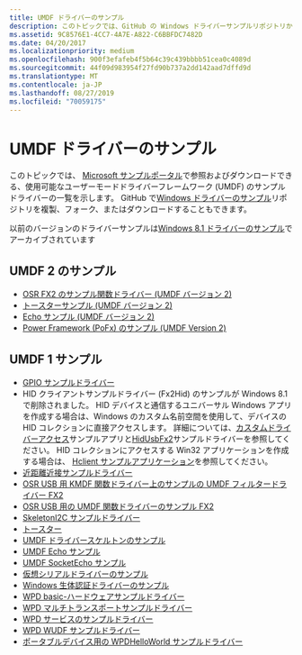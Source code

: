 ```yaml
---
title: UMDF ドライバーのサンプル
description: このトピックでは、GitHub の Windows ドライバーサンプルリポジトリからダウンロードできる、使用可能なユーザーモードドライバーフレームワーク (UMDF) のサンプルドライバーの一覧を示します。
ms.assetid: 9C8576E1-4CC7-4A7E-A822-C6BBFDC7482D
ms.date: 04/20/2017
ms.localizationpriority: medium
ms.openlocfilehash: 900f3efafeb4f5b64c39c439bbbb51cea0c4089d
ms.sourcegitcommit: 44f09d983954f27fd90b737a2dd142aad7dffd9d
ms.translationtype: MT
ms.contentlocale: ja-JP
ms.lasthandoff: 08/27/2019
ms.locfileid: "70059175"
---
```

# <a name="sample-umdf-drivers"></a>UMDF ドライバーのサンプル

このトピックでは、 [Microsoft サンプルポータル](https://docs.microsoft.com/samples/browse/?products=windows-wdk)で参照およびダウンロードできる、使用可能なユーザーモードドライバーフレームワーク (UMDF) のサンプルドライバーの一覧を示します。 GitHub で[Windows ドライバーのサンプル](https://github.com/Microsoft/Windows-driver-samples)リポジトリを複製、フォーク、またはダウンロードすることもできます。

以前のバージョンのドライバーサンプルは[Windows 8.1 ドライバーのサンプル](https://go.microsoft.com/fwlink/p/?LinkId=618052)でアーカイブされています

## <a name="umdf-2-samples"></a>UMDF 2 のサンプル

-   [OSR FX2 のサンプル関数ドライバー (UMDF バージョン 2)](https://github.com/Microsoft/Windows-driver-samples/tree/master/usb/umdf2_fx2)
-   [トースターサンプル (UMDF バージョン 2)](https://github.com/Microsoft/Windows-driver-samples/tree/master/general/toaster/umdf2)
-   [Echo サンプル (UMDF バージョン 2)](https://github.com/Microsoft/Windows-driver-samples/tree/master/general/echo/umdf2)
-   [Power Framework (PoFx) のサンプル (UMDF Version 2)](https://github.com/Microsoft/Windows-driver-samples/tree/master/pofx/UMDF2)

## <a name="umdf-1-samples"></a>UMDF 1 サンプル

-   [GPIO サンプルドライバー](https://github.com/Microsoft/Windows-driver-samples/tree/master/gpio/samples)
-   HID クライアントサンプルドライバー (Fx2Hid) のサンプルが Windows 8.1 で削除されました。 HID デバイスと通信するユニバーサル Windows アプリを作成する場合は、Windows のカスタム名前空間を使用して、デバイスの HID コレクションに直接アクセスします。 詳細については、[カスタムドライバーアクセス](https://go.microsoft.com/fwlink/p/?LinkId=618584)サンプルアプリと[HidUsbFx2](https://github.com/Microsoft/Windows-driver-samples/tree/master/hid/hidusbfx2)サンプルドライバーを参照してください。 HID コレクションにアクセスする Win32 アプリケーションを作成する場合は、 [Hclient サンプルアプリケーション](https://github.com/Microsoft/Windows-driver-samples/tree/master/hid/hclient)を参照してください。
-   [近距離近接サンプルドライバー](https://github.com/Microsoft/Windows-driver-samples/tree/master/nfp/net)
-   [OSR USB 用 KMDF 関数ドライバー上のサンプルの UMDF フィルタードライバー FX2](https://github.com/Microsoft/Windows-driver-samples/tree/master/usb/umdf_filter_kmdf)
-   [OSR USB 用の UMDF 関数ドライバーのサンプル FX2](https://github.com/Microsoft/Windows-driver-samples/tree/master/usb/umdf_fx2)
-   [SkeletonI2C サンプルドライバー](https://github.com/Microsoft/Windows-driver-samples/tree/master/spb/SkeletonI2C)
-   [トースター](https://github.com/Microsoft/Windows-driver-samples/tree/master/general/toaster/toastDrv)
-   [UMDF ドライバースケルトンのサンプル](https://github.com/Microsoft/Windows-driver-samples/tree/master/general/umdfSkeleton)
-   [UMDF Echo サンプル](https://github.com/Microsoft/Windows-driver-samples/tree/master/general/echo/umdf)
-   [UMDF SocketEcho サンプル](https://github.com/Microsoft/Windows-driver-samples/tree/master/general/echo/umdfSocketEcho)
-   [仮想シリアルドライバーのサンプル](https://github.com/Microsoft/Windows-driver-samples/tree/master/serial/VirtualSerial)
-   [Windows 生体認証ドライバーのサンプル](https://github.com/Microsoft/Windows-driver-samples/tree/master/biometrics)
-   [WPD basic-ハードウェアサンプルドライバー](https://github.com/Microsoft/Windows-driver-samples/tree/master/wpd/WpdBasicHardwareDriver)
-   [WPD マルチトランスポートサンプルドライバー](https://github.com/Microsoft/Windows-driver-samples/tree/master/wpd/WpdMultiTransportDriver)
-   [WPD サービスのサンプルドライバー](https://github.com/Microsoft/Windows-driver-samples/tree/master/wpd/WpdServiceSampleDriver)
-   [WPD WUDF サンプルドライバー](https://github.com/Microsoft/Windows-driver-samples/tree/master/wpd/WpdWudfSampleDriver)
-   [ポータブルデバイス用の WPDHelloWorld サンプルドライバー](https://github.com/Microsoft/Windows-driver-samples/tree/master/wpd/WpdHelloWorldDriver)
